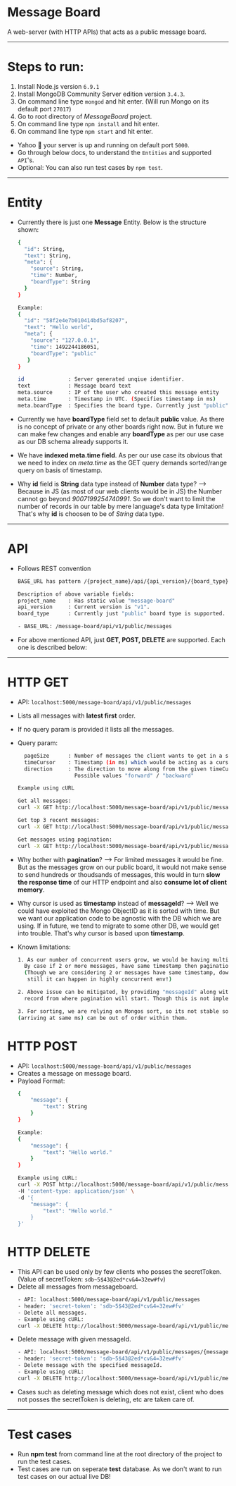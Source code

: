 # Message Board
A web-server (with HTTP APIs) that acts as a public message board.

-----
# Steps to run:
1. Install Node.js version ```6.9.1```
2. Install MongoDB Community Server edition version ```3.4.3```.
3. On command line type ```mongod``` and hit enter. (Will run Mongo on its default port ```27017```)
4. Go to root directory of *MessageBoard* project.
5. On command line type ```npm install``` and hit enter.
6. On command line type ```npm start``` and hit enter.
- Yahoo 🎉 your server is up and running on default port ```5000```.
- Go through below docs, to understand the ```Entities``` and supported ```API```'s.
- Optional: You can also run test cases by ```npm test```.
-----
# Entity
- Currently there is just one **Message** Entity. Below is the structure shown:
    ```sh
    {
      "id": String,
      "text": String,
      "meta": {
        "source": String,
        "time": Number,
        "boardType": String
      }
    }
    
    Example:
    {
      "id": "58f2e4e7b010414bd5af8207",
      "text": "Hello world",
      "meta": {
        "source": "127.0.0.1",
        "time": 1492244186051,
        "boardType": "public"
       }
    }
    
    id              : Server generated unqiue identifier.        
    text            : Message board text
    meta.source     : IP of the user who created this message entity
    meta.time       : Timestamp in UTC. (Specifies timestamp in ms)
    meta.boardType  : Specifies the board type. Currently just "public" board is supported
    ```

- Currently we have **boardType** field set to default **public** value. As there is no concept of private or any other boards right now. But in future we can make few changes and enable any **boardType** as per our use case as our DB schema already supports it. 
- We have **indexed meta.time field**. As per our use case its obvious that we need to index on *meta.time* as the GET query demands sorted/range query on basis of timestamp.
- Why **id** field is **String** data type instead of **Number** data type? --> Because in JS (as most of our web clients would be in JS) the Number cannot go beyond *9007199254740991*. So we don't want to limit the number of records in our table by mere language's data type limitation! That's why **id** is choosen to be of *String* data type.

-----
# API
- Follows REST convention
    ```sh
    BASE_URL has pattern /{project_name}/api/{api_version}/{board_type}/messages
    
    Description of above variable fields:
    project_name    : Has static value "message-board"
	api_version     : Current version is "v1".
	board_type      : Currently just "public" board type is supported.
    
    - BASE_URL: /message-board/api/v1/public/messages
    ```
- For above mentioned API, just **GET, POST, DELETE** are supported. Each one is described below:

-----
# HTTP GET

- API: ```localhost:5000/message-board/api/v1/public/messages```
- Lists all messages with **latest first** order.
- If no query param is provided it lists all the messages.
- Query param:
    ```sh
      pageSize      : Number of messages the client wants to get in a single HTTP call.
      timeCursor    : Timestamp (in ms) which would be acting as a cursor.
      direction     : The direction to move along from the given timeCursor.
                      Possible values "forward" / "backward"
    ```

    ```sh
    Example using cURL
    
    Get all messages:
    curl -X GET http://localhost:5000/message-board/api/v1/public/messages
    
    Get top 3 recent messages:
    curl -X GET http://localhost:5000/message-board/api/v1/public/messages?pageSize=3
    
    Get messages using pagination:
    curl -X GET http://localhost:5000/message-board/api/v1/public/messages?pageSize=5&direction=forward&timeCursor=1492313318225
    ```
- Why bother with **pagination**? --> For limited messages it would be fine. But as the messages grow on our public board, it would not make sense to send hundreds or thoudsands of messages, this would in turn **slow the response time** of our HTTP endpoint and also **consume lot of client memory**.
- Why cursor is used as **timestamp** instead of **messageId**? --> Well we could have exploited the Mongo ObjectID as it is sorted with time. But we want our application code to be agnostic with the DB which we are using. If in future, we tend to migrate to some other DB, we would get into trouble. That's why cursor is based upon **timestamp**.
- Known limitations:
    ```sh
    1. As our number of concurrent users grow, we would be having multiple concurrent messages per second.
      By case if 2 or more messages, have same timestamp then pagination results can miss some records.
      (Though we are considering 2 or messages have same timestamp, down till milliseconds,
       still it can happen in highly concurrent env!)
    
    2. Above issue can be mitigated, by providing "messageId" along with "timeCursor" to pinpoint the exact
      record from where pagination will start. Though this is not implemented in current implementation.
    
    3. For sorting, we are relying on Mongos sort, so its not stable sort. ie. Messages with same timestamp
    (arriving at same ms) can be out of order within them.
    ```

# HTTP POST
- API: ```localhost:5000/message-board/api/v1/public/messages```
- Creates a message on message board.
- Payload Format:
    ```sh
    {
	    "message": {
		    "text": String
	    }
    }
    
    Example:
    {
    	"message": {
    		"text": "Hello world."
    	}
    }
    
    Example using cURL:
    curl -X POST http://localhost:5000/message-board/api/v1/public/messages \
    -H 'content-type: application/json' \
    -d '{
	    "message": {
		    "text": "Hello world."
	    }
    }'
    ```

# HTTP DELETE
- This API can be used only by few clients who posses the secretToken. (Value of secretToken: ```sdb~5$43@2ed*cv&4=32ew#fv```)
- Delete all messages from messageboard.
    ```sh
    - API: localhost:5000/message-board/api/v1/public/messages
    - header: 'secret-token': 'sdb~5$43@2ed*cv&4=32ew#fv'
    - Delete all messages.
    - Example using cURL:
    curl -X DELETE http://localhost:5000/message-board/api/v1/public/messages -H 'secret-token: sdb~5$43@2ed*cv&4=32ew#fv'
    ```
- Delete message with given messageId.
    ```sh
    - API: localhost:5000/message-board/api/v1/public/messages/{messageId}
    - header: 'secret-token': 'sdb~5$43@2ed*cv&4=32ew#fv'
    - Delete message with the specified messageId.
    - Example using cURL:
    curl -X DELETE http://localhost:5000/message-board/api/v1/public/messages/58f306ae33bdb54f3b3972f2 -H 'secret-token: sdb~5$43@2ed*cv&4=32ew#fv'
    ```
- Cases such as deleting message which does not exist, client who does not posses the secretToken is deleting, etc are taken care of.

-----
# Test cases

- Run **npm test** from command line at the root directory of the project to run the test cases.
- Test cases are run on seperate **test** database. As we don't want to run test cases on our actual live DB!
